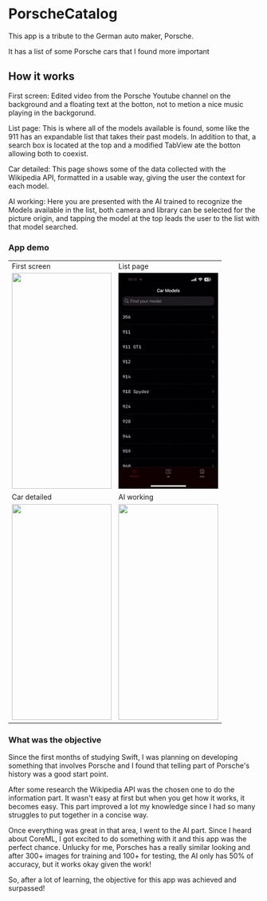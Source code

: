 # PorscheCatalog

This app is a tribute to the German auto maker, Porsche. 

It has a list of some Porsche cars that I found more important

## How it works

First screen: Edited video from the Porsche Youtube channel on the background and a floating text at the botton, not to metion a nice music playing in the backgorund.

List page: This is where all of the models available is found, some like the 911 has an expandable list that takes their past models. In addition to that, a search box is located at the top and a modified TabView ate the botton allowing both to coexist.

Car detailed: This page shows some of the data collected with the Wikipedia API, formatted in a usable way, giving the user the context for each model.

AI working: Here you are presented with the AI trained to recognize the Models available in the list, both camera and library can be selected for the picture origin, and tapping the model at the top leads the user to the list with that model searched.

### App demo

<table>
  <tr>
    <td>First screen</td>
     <td>List page</td>
  </tr>
  <tr>
    <td><img src="https://github.com/Carlossiii/PorscheCatalog/blob/main/Readme/Welcome.gif" width=200 height=433></td>
    <td><img src="https://github.com/Carlossiii/PorscheCatalog/blob/main/Readme/List.gif" width=200 height=433></td>
  </tr>
     <td>Car detailed</td>
     <td>AI working</td>
  </tr>
  <tr>
     <td><img src="https://github.com/Carlossiii/PorscheCatalog/blob/main/Readme/Car.gif" width=200 height=433></td>
    <td><img src="https://github.com/Carlossiii/PorscheCatalog/blob/main/Readme/AI.gif" width=200 height=433></td>
 </tr>
 </table>
 
### What was the objective
 
Since the first months of studying Swift, I was planning on developing something that involves Porsche and I found that telling part of Porsche's history was a good start point.

After some research the Wikipedia API was the chosen one to do the information part. It wasn't easy at first but when you get how it works, it becomes easy. This part improved a lot my knowledge since I had so many struggles to put together in a concise way.

Once everything was great in that area, I went to the AI part. Since I heard about CoreML, I got excited to do something with it and this app was the perfect chance. Unlucky for me, Porsches has a really similar looking and after 300+ images for training and 100+ for testing, the AI only has 50% of accuracy, but it works okay given the work!

So, after a lot of learning, the objective for this app was achieved and surpassed!
